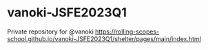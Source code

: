 # vanoki-JSFE2023Q1
Private repository for @vanoki
https://rolling-scopes-school.github.io/vanoki-JSFE2023Q1/shelter/pages/main/index.html
